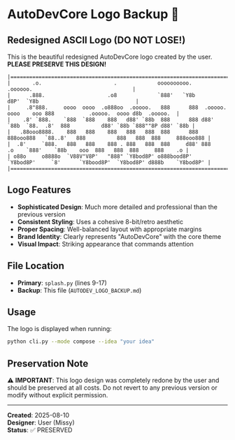 # AutoDevCore Logo Backup 🎨

## Redesigned ASCII Logo (DO NOT LOSE!)

This is the beautiful redesigned AutoDevCore logo created by the user. **PLEASE PRESERVE THIS DESIGN!**

```
|=============================================================================================================================|    
|       .o.                       .             oooooooooo.                           .oooooo.                                |
|      .888.                    .o8             `888'   `Y8b                         d8P'  `Y8b                               |
|     .8"888.     oooo  oooo  .o888oo  .ooooo.   888      888  .ooooo.  oooo    ooo 888           .ooooo.  oooo d8b  .ooooo.  |
|    .8' `888.    `888  `888    888   d88' `88b  888      888 d88' `88b  `88.  .8'  888          d88' `88b `888""8P d88' `88b |
|   .88ooo8888.    888   888    888   888   888  888      888 888ooo888   `88..8'   888          888   888  888     888ooo888 |
|  .8'     `888.   888   888    888 . 888   888  888     d88' 888    .o    `888'    `88b    ooo  888   888  888     888    .o |
| o88o     o8888o  `V88V"V8P'   "888" `Y8bod8P' o888bood8P'   `Y8bod8P'     `8'      `Y8bood8P'  `Y8bod8P' d888b    `Y8bod8P' |
|=============================================================================================================================|
```

## Logo Features

- **Sophisticated Design**: Much more detailed and professional than the previous version
- **Consistent Styling**: Uses a cohesive 8-bit/retro aesthetic
- **Proper Spacing**: Well-balanced layout with appropriate margins
- **Brand Identity**: Clearly represents "AutoDevCore" with the core theme
- **Visual Impact**: Striking appearance that commands attention

## File Location

- **Primary**: `splash.py` (lines 9-17)
- **Backup**: This file (`AUTODEV_LOGO_BACKUP.md`)

## Usage

The logo is displayed when running:
```bash
python cli.py --mode compose --idea "your idea"
```

## Preservation Note

⚠️ **IMPORTANT**: This logo design was completely redone by the user and should be preserved at all costs. Do not revert to any previous version or modify without explicit permission.

---

**Created**: 2025-08-10  
**Designer**: User (Missy)  
**Status**: ✅ PRESERVED
